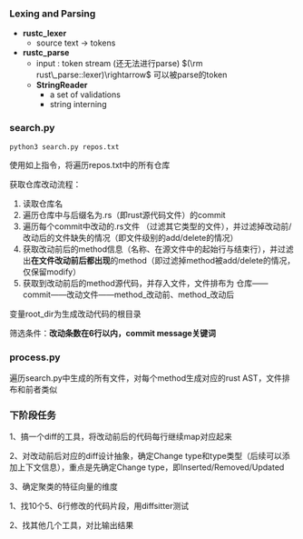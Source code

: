### Lexing and Parsing

- **rustc_lexer**
  - source text $\rightarrow$ tokens
- **rustc_parse**
  - input : token stream (还无法进行parse) $(\rm rust\_parse::lexer)\rightarrow$ 可以被parse的token
  - **StringReader**
    - a set of validations
    - string interning



### search.py
```shell
python3 search.py repos.txt
```

使用如上指令，将遍历repos.txt中的所有仓库

获取仓库改动流程：

1. 读取仓库名
2. 遍历仓库中与后缀名为.rs（即rust源代码文件）的commit
3. 遍历每个commit中改动的.rs文件 （过滤其它类型的文件），并过滤掉改动前/改动后的文件缺失的情况（即文件级别的add/delete的情况）
4. 获取改动前后的method信息（名称、在源文件中的起始行与结束行），并过滤出**在文件改动前后都出现**的method（即过滤掉method被add/delete的情况，仅保留modify）
5. 获取到改动前后的method源代码，并存入文件，文件排布为 仓库——commit——改动文件——method\_改动前、method\_改动后

变量root_dir为生成改动代码的根目录

筛选条件：**改动条数在6行以内，commit message关键词**

### process.py

遍历search.py中生成的所有文件，对每个method生成对应的rust AST，文件排布和前者类似



### 下阶段任务

1、搞一个diff的工具，将改动前后的代码每行继续map对应起来

2、对改动前后对应的diff设计抽象，确定Change type和type类型（后续可以添加上下文信息），重点是先确定Change type，即Inserted/Removed/Updated

3、确定聚类的特征向量的维度





1、找10个5、6行修改的代码片段，用diffsitter测试

2、找其他几个工具，对比输出结果
